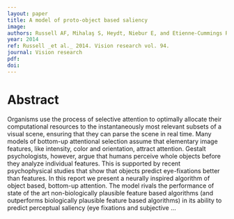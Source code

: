 ```yaml
---
layout: paper
title: A model of proto-object based saliency
image:
authors: Russell AF, Mihalaş S, Heydt, Niebur E, and Etienne-Cummings R.
year: 2014
ref: Russell _et al._ 2014. Vision research vol. 94.
journal: Vision research
pdf: 
doi: 
---
```


# Abstract
Organisms use the process of selective attention to optimally allocate their computational resources to the instantaneously most relevant subsets of a visual scene, ensuring that they can parse the scene in real time. Many models of bottom-up attentional selection assume that elementary image features, like intensity, color and orientation, attract attention. Gestalt psychologists, however, argue that humans perceive whole objects before they analyze individual features. This is supported by recent psychophysical studies that show that objects predict eye-fixations better than features. In this report we present a neurally inspired algorithm of object based, bottom-up attention. The model rivals the performance of state of the art non-biologically plausible feature based algorithms (and outperforms biologically plausible feature based algorithms) in its ability to predict perceptual saliency (eye fixations and subjective …

